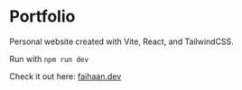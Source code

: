 # Portfolio

Personal website created with Vite, React, and TailwindCSS.

Run with `npm run dev`

Check it out here: [faihaan.dev](https://faihaan.dev)
